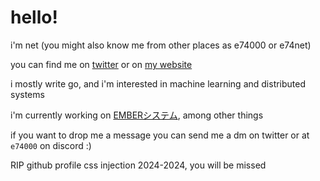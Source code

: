 # hello!

i'm net (you might also know me from other places as e74000 or e74net)

you can find me on [twitter](https://x.com/e74net) or on [my website](https://e74000.net/)

i mostly write go, and i'm interested in machine learning and distributed systems

i'm currently working on [EMBERシステム](https://ember.e74000.net/), among other things

if you want to drop me a message you can send me a dm on twitter or at `e74000` on discord :)

RIP github profile css injection 2024-2024, you will be missed
